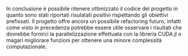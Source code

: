 In conclusione è possibile ritenere ottimizzato il codice del progetto in quanto sono stati riportati risulatati positivi rispettando gli obiettivi prefissati.
Il progetto offre ancora un possibile refactoring futuro, infatti come visto in precedenza potrebbe essere utile osservare i risultati che dovrebbe fornirci la parallelizzazione effettuata con la libreria CUDA.jl o magari migliorare funzioni per ottenere una minore complessità computazionale.
